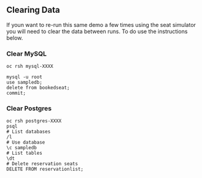 ## Clearing Data

If youn want to re-run this same demo a few times using the seat simulator you will need to clear the data between runs. To do use the instructions below.


### Clear MySQL

```
oc rsh mysql-XXXX

mysql -u root
use sampledb;
delete from bookedseat;
commit;
```

### Clear Postgres

```
oc rsh postgres-XXXX
psql
# List databases
/l
# Use database
\c sampledb
# List tables
\dt
# Delete reservation seats
DELETE FROM reservationlist;
```
